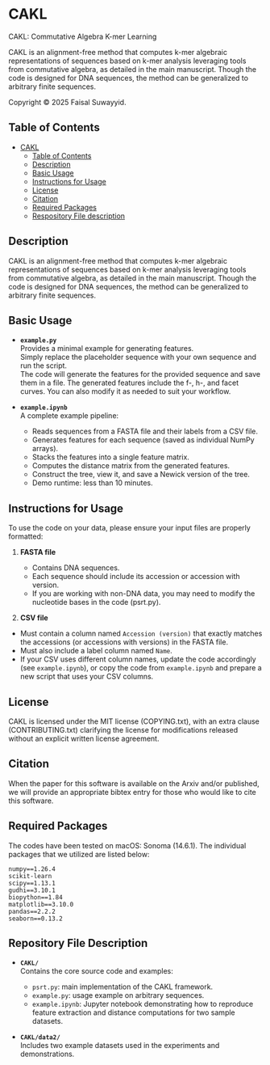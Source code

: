 # CAKL

CAKL: Commutative Algebra K-mer Learning

CAKL is an alignment-free method that computes k-mer algebraic representations of sequences based on k-mer analysis leveraging tools from commutative algebra, as detailed in the main manuscript. Though the code is designed for DNA sequences, the method can be generalized to arbitrary finite sequences.

Copyright © 2025 Faisal Suwayyid.

## Table of Contents

- [CAKL](#CAKL)
  - [Table of Contents](#table-of-contents)
  - [Description](#description)
  - [Basic Usage](basic-usage)
  - [Instructions for Usage](instructions-for-usage)
  - [License](#license)
  - [Citation](#citation)
  - [Required Packages](#required-packages)
  - [Respository File description](#respository-file-description)

## Description

CAKL is an alignment-free method that computes k-mer algebraic representations of sequences based on k-mer analysis leveraging tools from commutative algebra, as detailed in the main manuscript. Though the code is designed for DNA sequences, the method can be generalized to arbitrary finite sequences.

## Basic Usage

- **`example.py`**  
  Provides a minimal example for generating features.  
  Simply replace the placeholder sequence with your own sequence and run the script.  
  The code will generate the features for the provided sequence and save them in a file.
  The generated features include the f-, h-, and facet curves.
  You can also modify it as needed to suit your workflow.  

- **`example.ipynb`**  
  A complete example pipeline:  
  - Reads sequences from a FASTA file and their labels from a CSV file.  
  - Generates features for each sequence (saved as individual NumPy arrays).  
  - Stacks the features into a single feature matrix.  
  - Computes the distance matrix from the generated features.
  - Construct the tree, view it, and save a Newick version of the tree.
  - Demo runtime: less than 10 minutes.

## Instructions for Usage
To use the code on your data, please ensure your input files are properly formatted:

1. **FASTA file**
   - Contains DNA sequences.
   - Each sequence should include its accession or accession with version.
   - If you are working with non-DNA data, you may need to modify the nucleotide bases in the code (psrt.py).

2. **CSV file**
  - Must contain a column named `Accession (version)` that exactly matches the accessions (or accessions with versions) in the FASTA file.  
  - Must also include a label column named `Name`.  
  - If your CSV uses different column names, update the code accordingly (see `example.ipynb`), or copy the code from `example.ipynb` and prepare a new script that uses your CSV columns.  


## License

CAKL is licensed under the MIT license (COPYING.txt), with an extra clause (CONTRIBUTING.txt) clarifying the license for modifications released without an explicit written license agreement.

## Citation

When the paper for this software is available on the Arxiv and/or published, we will provide an appropriate bibtex entry for those who would like to cite this software.

## Required Packages
The codes have been tested on macOS: Sonoma (14.6.1). The individual packages that we utilized are listed below:
```
numpy==1.26.4
scikit-learn
scipy==1.13.1
gudhi==3.10.1
biopython==1.84
matplotlib==3.10.0
pandas==2.2.2
seaborn==0.13.2
```

## Repository File Description

- **`CAKL/`**  
  Contains the core source code and examples:  
  - `psrt.py`: main implementation of the CAKL framework.  
  - `example.py`: usage example on arbitrary sequences.  
  - `example.ipynb`: Jupyter notebook demonstrating how to reproduce feature extraction and distance computations for two sample datasets.  

- **`CAKL/data2/`**  
  Includes two example datasets used in the experiments and demonstrations.  


